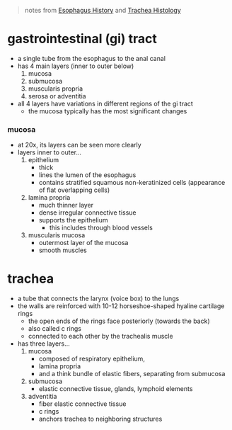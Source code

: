 > notes from [Esophagus History](https://www.youtube.com/watch?v=aB6GxNg4mUA) and [Trachea Histology](https://www.youtube.com/watch?v=Pkfq1BuDX9M)
# gastrointestinal (gi) tract
* a single tube from the esophagus to the anal canal
* has 4 main layers (inner to outer below)
	1. mucosa
	2. submucosa
	3. muscularis propria
	4. serosa or adventitia
* all 4 layers have variations in different regions of the gi tract
	* the mucosa typically has the most significant changes
### mucosa
* at 20x, its layers can be seen more clearly
* layers inner to outer...
	1. epithelium
		* thick
		* lines the lumen of the esophagus
		* contains stratified squamous non-keratinized cells (appearance of flat overlapping cells)
	2. lamina propria
		* much thinner layer
		* dense irregular connective tissue
		* supports the epithelium
			* this includes through blood vessels
	1. muscularis mucosa
		* outermost layer of the mucosa
		* smooth muscles

# trachea
* a tube that connects the larynx (voice box) to the lungs
* the walls are reinforced with 10-12 horseshoe-shaped hyaline cartilage rings
	* the open ends of the rings face posteriorly (towards the back)
	* also called c rings
	* connected to each other by the trachealis muscle
* has three layers...
	1. mucosa
		* composed of respiratory epithelium,
		* lamina propria
		* and a think bundle of elastic fibers, separating from submucosa
	1. submucosa
		* elastic connective tissue, glands, lymphoid elements
	2. adventitia
		* fiber elastic connective tissue
		* c rings
		* anchors trachea to neighboring structures